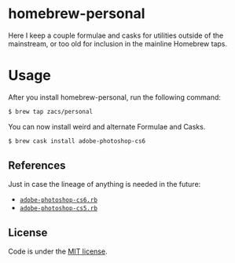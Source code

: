 # homebrew-personal

Here I keep a couple formulae and casks for utilities outside of the mainstream, or too old for inclusion in the mainline Homebrew taps.

# Usage

After you install homebrew-personal, run the following command:

```sh
$ brew tap zacs/personal
```

You can now install weird and alternate Formulae and Casks.

```sh
$ brew cask install adobe-photoshop-cs6
```

## References

Just in case the lineage of anything is needed in the future:

- [`adobe-photoshop-cs6.rb`](https://github.com/caskroom/homebrew-versions/blob/00551095ec04b7bc52a349f55c9e4ffef00374b8/Casks/adobe-photoshop-cs6.rb)
- [`adobe-photoshop-cs5.rb`](https://github.com/caskroom/homebrew-versions/blob/dff3abee517ca999fac7899a38c898cdf17181a6/Casks/adobe-photoshop-cs5.rb)

## License
Code is under the [MIT license](https://github.com/zacs/homebrew-personal/blob/master/LICENSE).
